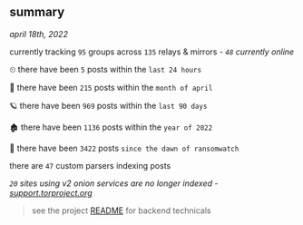 
## summary
_april 18th, 2022_

currently tracking `95` groups across `135` relays & mirrors - _`48` currently online_

⏲ there have been `5` posts within the `last 24 hours`

🦈 there have been `215` posts within the `month of april`

🪐 there have been `969` posts within the `last 90 days`

🏚 there have been `1136` posts within the `year of 2022`

🦕 there have been `3422` posts `since the dawn of ransomwatch`

there are `47` custom parsers indexing posts

_`20` sites using v2 onion services are no longer indexed - [support.torproject.org](https://support.torproject.org/onionservices/v2-deprecation/)_

> see the project [README](https://github.com/thetanz/ransomwatch#ransomwatch--) for backend technicals
